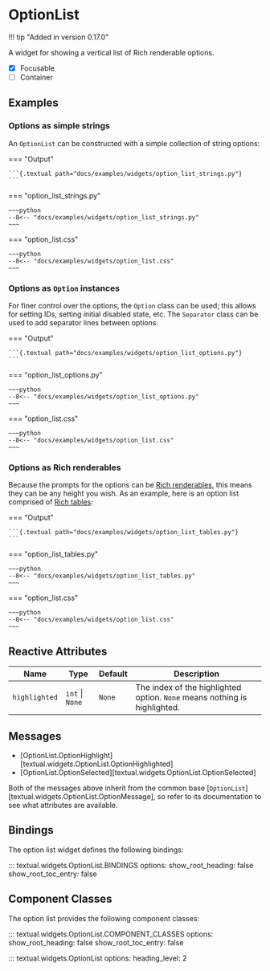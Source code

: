 # OptionList

!!! tip "Added in version 0.17.0"

A widget for showing a vertical list of Rich renderable options.

- [x] Focusable
- [ ] Container

## Examples

### Options as simple strings

An `OptionList` can be constructed with a simple collection of string
options:

=== "Output"

    ```{.textual path="docs/examples/widgets/option_list_strings.py"}
    ```

=== "option_list_strings.py"

    ~~~python
    --8<-- "docs/examples/widgets/option_list_strings.py"
    ~~~

=== "option_list.css"

    ~~~python
    --8<-- "docs/examples/widgets/option_list.css"
    ~~~

### Options as `Option` instances

For finer control over the options, the `Option` class can be used; this
allows for setting IDs, setting initial disabled state, etc. The `Separator`
class can be used to add separator lines between options.

=== "Output"

    ```{.textual path="docs/examples/widgets/option_list_options.py"}
    ```

=== "option_list_options.py"

    ~~~python
    --8<-- "docs/examples/widgets/option_list_options.py"
    ~~~

=== "option_list.css"

    ~~~python
    --8<-- "docs/examples/widgets/option_list.css"
    ~~~

### Options as Rich renderables

Because the prompts for the options can be [Rich
renderables](https://rich.readthedocs.io/en/latest/protocol.html), this
means they can be any height you wish. As an example, here is an option list
comprised of [Rich
tables](https://rich.readthedocs.io/en/latest/tables.html):

=== "Output"

    ```{.textual path="docs/examples/widgets/option_list_tables.py"}
    ```

=== "option_list_tables.py"

    ~~~python
    --8<-- "docs/examples/widgets/option_list_tables.py"
    ~~~

=== "option_list.css"

    ~~~python
    --8<-- "docs/examples/widgets/option_list.css"
    ~~~

## Reactive Attributes

| Name          | Type            | Default | Description                                                               |
| ------------- | --------------- | ------- | ------------------------------------------------------------------------- |
| `highlighted` | `int` \| `None` | `None`  | The index of the highlighted option. `None` means nothing is highlighted. |

## Messages

- [OptionList.OptionHighlight][textual.widgets.OptionList.OptionHighlighted]
- [OptionList.OptionSelected][textual.widgets.OptionList.OptionSelected]

Both of the messages above inherit from the common base [`OptionList`][textual.widgets.OptionList.OptionMessage], so refer to its documentation to see what attributes are available.

## Bindings

The option list widget defines the following bindings:

::: textual.widgets.OptionList.BINDINGS
    options:
      show_root_heading: false
      show_root_toc_entry: false

## Component Classes

The option list provides the following component classes:

::: textual.widgets.OptionList.COMPONENT_CLASSES
    options:
      show_root_heading: false
      show_root_toc_entry: false



::: textual.widgets.OptionList
    options:
      heading_level: 2
